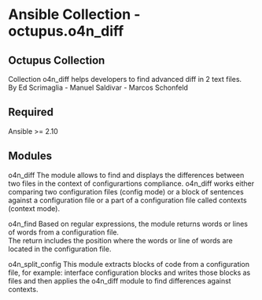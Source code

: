 # Ansible Collection - octupus.o4n_diff

## Octupus Collection

Collection o4n_diff helps developers to find advanced diff in 2 text files.  
By Ed Scrimaglia - Manuel Saldivar - Marcos Schonfeld

## Required

Ansible >= 2.10

## Modules

o4n_diff
The module allows to find and displays the differences between two files in the context of configurartions compliance. o4n_diff works either comparing two configuration files (config mode) or a block of sentences against a configuration file or a part of a configuration file called contexts (context mode).  

o4n_find
Based on regular expressions, the module returns words or lines of words from a configuration file.  
The return includes the position where the words or line of words are located in the configuration file.  

o4n_split_config
This module extracts blocks of code from a configuration file, for example: interface configuration blocks and writes those blocks as files and then applies the o4n_diff module to find differences against contexts.  
